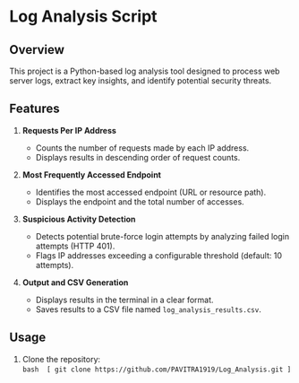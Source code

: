 # Log Analysis Script

## Overview  
This project is a Python-based log analysis tool designed to process web server logs, extract key insights, and identify potential security threats.

## Features  
1. **Requests Per IP Address**  
   - Counts the number of requests made by each IP address.
   - Displays results in descending order of request counts.

2. **Most Frequently Accessed Endpoint**  
   - Identifies the most accessed endpoint (URL or resource path).
   - Displays the endpoint and the total number of accesses.

3. **Suspicious Activity Detection**  
   - Detects potential brute-force login attempts by analyzing failed login attempts (HTTP 401).
   - Flags IP addresses exceeding a configurable threshold (default: 10 attempts).

4. **Output and CSV Generation**  
   - Displays results in the terminal in a clear format.
   - Saves results to a CSV file named `log_analysis_results.csv`.

## Usage  
1. Clone the repository:  
   ```bash  [ git clone https://github.com/PAVITRA1919/Log_Analysis.git ] ```
